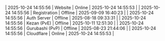 | 2025-10-24 14:55:56 | Website | Online | 2025-10-24 14:55:53 |
| 2025-10-24 14:55:56 | Registration | Offline | 2025-09-09 16:40:23 |
| 2025-10-24 14:55:56 | Auth Server | Offline | 2025-08-18 09:33:31 |
| 2025-10-24 14:55:56 | Kezan (PvE) | Offline | 2025-10-11 12:51:30 |
| 2025-10-24 14:55:56 | Gurubashi (PvP) | Offline | 2025-08-23 21:44:06 |
| 2025-10-24 14:55:56 | Cloudflare | Online | 2025-10-24 14:55:53 |
